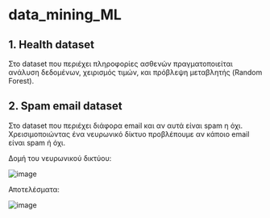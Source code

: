 # data_mining_ML

## 1. Health dataset

Στο dataset που περιέχει πληροφορίες ασθενών πραγματοποιείται ανάλυση δεδομένων, χειρισμός τιμών, και πρόβλεψη μεταβλητής (Random Forest).

## 2. Spam email dataset

Στο dataset που περιέχει διάφορα email και αν αυτά είναι spam η όχι. Χρεισιμοποιώντας ένα νευρωνικό δίκτυο προβλέπουμε αν κάποιο email είναι spam ή όχι.

Δομή του νευρωνικού δικτύου:

![image](https://user-images.githubusercontent.com/100244277/233830755-4f5d7748-f145-4116-b7d2-5710153010ba.png)

Αποτελέσματα:

![image](https://user-images.githubusercontent.com/100244277/233830757-39575aae-97f3-47ff-943c-4afdee8f7888.png)

